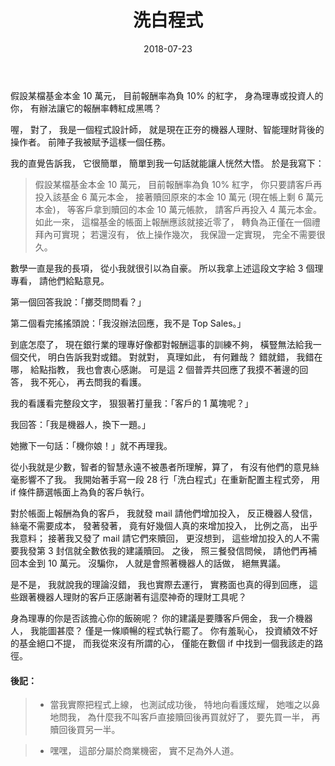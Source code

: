 ﻿---
layout: post
title: 洗白程式
date: 2018-07-23
category: 詭
tags: [意有所指]
---

假設某檔基金本金 10 萬元，
目前報酬率為負 10\% 的紅字，
身為理專或投資人的你，
有辦法讓它的報酬率轉紅成黑嗎？

喔，
對了，
我是一個程式設計師，
就是現在正夯的機器人理財、智能理財背後的操作者。
前陣子我被賦予這樣一個任務。

我的直覺告訴我，
它很簡單，
簡單到我一句話就能讓人恍然大悟。
於是我寫下：

>假設某檔基金本金 10 萬元，
>目前報酬率為負 10% 紅字，
>你只要請客戶再投入該基金 6 萬元本金，
>接著贖回原來的本金 10 萬元 (現在帳上剩 6 萬元本金)，
>等客戶拿到贖回的本金 10 萬元帳款，
>請客戶再投入 4 萬元本金。
>如此一來，
>這檔基金的帳面上報酬應該就接近零了，
>轉負為正僅在一個禮拜內可實現；
>若還沒有，
>依上操作幾次，
>我保證一定實現，
完全不需要很久。

數學一直是我的長項，
從小我就很引以為自豪。
所以我拿上述這段文字給 3 個理專看，
請他們給點意見。

第一個回答我說：「擲茭問問看？」

第二個看完搖搖頭說：「我沒辦法回應，我不是 Top Sales。」

到底怎麼了，
現在銀行業的理專好像都對報酬這事的訓練不夠，
橫豎無法給我一個交代，
明白告訴我對或錯。
對就對，
真理如此，
有何難哉？
錯就錯，
我錯在哪，
給點指教，
我也會衷心感謝。
可是這 2 個普弄共回應了我摸不著邊的回答，
我不死心，
再去問我的看護。

我的看護看完整段文字，
狠狠著打量我：「客戶的 1 萬塊呢？」

我回答：「我是機器人，換下一題。」

她撇下一句話：「機你娘！」就不再理我。

從小我就是少數，智者的智慧永遠不被愚者所理解，算了，
有沒有他們的意見絲毫影響不了我。
我開始著手寫一段 28 行「洗白程式」在重新配置主程式旁，
用 if 條件篩選帳面上為負的客戶執行。

對於帳面上報酬為負的客戶，
我就發 mail 請他們增加投入，
反正機器人發信，
絲毫不需要成本，
發著發著，
竟有好幾個人真的來增加投入，
比例之高，
出乎我意料；
接著我又發了 mail 請它們來贖回，
更沒想到，
這些增加投入的人不需要我發第 3 封信就全數依我的建議贖回。
之後，
照三餐發信問候，
請他們再補回本金到 10 萬元。
沒騙你，
人就是會照著機器人的話做，
絕無異議。

是不是，
我就說我的理論沒錯，
我也實際去運行，
實務面也真的得到回應，
這些跟著機器人理財的客戶正感謝著有這麼神奇的理財工具呢？

身為理專的你是否該擔心你的飯碗呢？
你的建議是要賺客戶佣金，
我一介機器人，
我能圖甚麼？
僅是一條順暢的程式執行罷了。
你有羞恥心，
投資績效不好的基金絕口不提，
而我從來沒有所謂的心，
僅能在數個 if 中找到一個我該走的路徑。


#### 後記：

>- 當我實際把程式上線，
也測試成功後，
特地向看護炫耀，
她嗤之以鼻地問我，
為什麼我不叫客戶直接贖回後再買就好了，
要先買一半，
再贖回後買另一半。

>- 嘿嘿，
這部分屬於商業機密，
實不足為外人道。